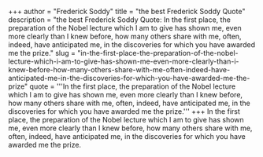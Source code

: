 +++
author = "Frederick Soddy"
title = "the best Frederick Soddy Quote"
description = "the best Frederick Soddy Quote: In the first place, the preparation of the Nobel lecture which I am to give has shown me, even more clearly than I knew before, how many others share with me, often, indeed, have anticipated me, in the discoveries for which you have awarded me the prize."
slug = "in-the-first-place-the-preparation-of-the-nobel-lecture-which-i-am-to-give-has-shown-me-even-more-clearly-than-i-knew-before-how-many-others-share-with-me-often-indeed-have-anticipated-me-in-the-discoveries-for-which-you-have-awarded-me-the-prize"
quote = '''In the first place, the preparation of the Nobel lecture which I am to give has shown me, even more clearly than I knew before, how many others share with me, often, indeed, have anticipated me, in the discoveries for which you have awarded me the prize.'''
+++
In the first place, the preparation of the Nobel lecture which I am to give has shown me, even more clearly than I knew before, how many others share with me, often, indeed, have anticipated me, in the discoveries for which you have awarded me the prize.
